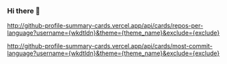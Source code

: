 ### Hi there 👋

http://github-profile-summary-cards.vercel.app/api/cards/repos-per-language?username={wkdtldn}&theme={theme_name}&exclude={exclude}

http://github-profile-summary-cards.vercel.app/api/cards/most-commit-language?username={wkdtldn}&theme={theme_name}&exclude={exclude}


<!--
**wkdtldn/wkdtldn** is a ✨ _special_ ✨ repository because its `README.md` (this file) appears on your GitHub profile.

Here are some ideas to get you started:

- 🔭 I’m currently working on ...
- 🌱 I’m currently learning ...
- 👯 I’m looking to collaborate on ...
- 🤔 I’m looking for help with ...
- 💬 Ask me about ...
- 📫 How to reach me: ...
- 😄 Pronouns: ...
- ⚡ Fun fact: ...
-->
